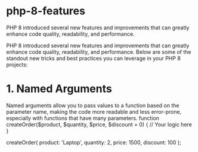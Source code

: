 # php-8-features
PHP 8 introduced several new features and improvements that can greatly enhance code quality, readability, and performance. 

PHP 8 introduced several new features and improvements that can greatly enhance code quality, readability, and performance. Below are some of the standout new tricks and best practices you can leverage in your PHP 8 projects:

<h1>1. Named Arguments</h1>

Named arguments allow you to pass values to a function based on the parameter name, making the code more readable and less error-prone, especially with functions that have many parameters.
function createOrder($product, $quantity, $price, $discount = 0) {
    // Your logic here
}

createOrder(
    product: 'Laptop',
    quantity: 2,
    price: 1500,
    discount: 100
);

